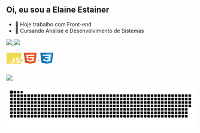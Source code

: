 ## Oi, eu sou a Elaine Estainer

- 🔭 Hoje trabalho com Front-end 
- 🌱 Cursando Análise e Desenvolvimento de Sistemas 
<div>
  <a href="https://github.com/elaineestainer">
  <img height="180em" src="https://github-readme-stats.vercel.app/api?username=elaineestainer&show_icons=true&theme=radical&include_all_commits=true&count_private=true"/>
  <img height="180em" src="https://github-readme-stats.vercel.app/api/top-langs/?username=elaineestainer&layout=compact&langs_count=7&theme=radical"/>
</div>
<div style="display: inline_block"><br>
  <img align="center" alt="Rafa-Js" height="30" width="40" src="https://raw.githubusercontent.com/devicons/devicon/master/icons/javascript/javascript-plain.svg">  
  <img align="center" alt="Rafa-HTML" height="30" width="40" src="https://raw.githubusercontent.com/devicons/devicon/master/icons/html5/html5-original.svg">
  <img align="center" alt="Rafa-CSS" height="30" width="40" src="https://raw.githubusercontent.com/devicons/devicon/master/icons/css3/css3-original.svg">    
</div>
  
  ##  
  
<div>  
  <a href="https://www.linkedin.com/in/elaine-estainer/" target="_blank"><img src="https://img.shields.io/badge/-LinkedIn-%230077B5?style=for-the-  badge&logo=linkedin&logoColor=white" target="_blank"></a>  
  
   ![Snake animation](https://github.com/elaineestainer/elaineestainer/blob/output/github-contribution-grid-snake.svg)
  
</div>
